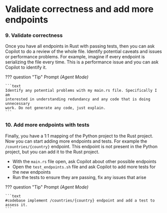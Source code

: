 # Validate correctness and add more endpoints

### 9. Validate correctness

Once you have all endpoints in Rust with passing tests, then you can ask Copilot to do a review of the whole file. Identify potential caveats and issues or performance problems. For example, imagine if every endpoint is serializing the file every time. This is a performance issue and you can ask Copilot to identify it.

??? question "Tip"
    Prompt *(Agent Mode)*

    ```text
    Identify any potential problems with my main.rs file. Specifically I am
    interested in understanding redundancy and any code that is doing unnecessary
    work. Do not generate any code, just explain.
    ```


### 10. Add more endpoints with tests

Finally, you have a 1:1 mapping of the Python project to the Rust project. Now you can start adding more endpoints and tests. For example the `/countries/{country}` endpoint. This endpoint is not present in the Python project, but you can add it to the Rust project.

- With the `main.rs` file open, ask Copilot about other possible endpoints
- Open the `test_endpoints.sh` file and ask Copilot to add more tests for the new endpoints
- Run the tests to ensure they are passing, fix any issues that arise

??? question "Tip"
    Prompt *(Agent Mode)*

    ```text
    #codebase implement /countries/{country} endpoint and add a test to assess it.
    ```